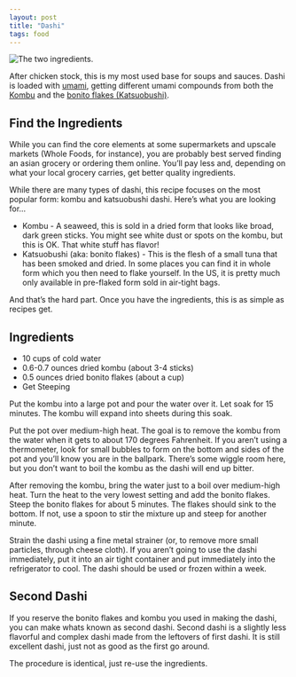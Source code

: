 ```yaml
---
layout: post
title: "Dashi"
tags: food
---
```


![The two ingredients.](http://media.tumblr.com/fad89c0a6fd03df994680b55663833ea/tumblr_inline_mjh70eRkr41qz4rgp.jpg)

After chicken stock, this is my most used base for soups and sauces. Dashi is
loaded with [umami](http://en.wikipedia.org/wiki/Umami), getting different
umami compounds from both the [Kombu](http://en.wikipedia.org/wiki/Kombu) and
the [bonito flakes (Katsuobushi)](http://en.wikipedia.org/wiki/Katsuobushi).

<!-- more -->

## Find the Ingredients

While you can find the core elements at some supermarkets and upscale markets
(Whole Foods, for instance), you are probably best served finding an asian
grocery or ordering them online.  You’ll pay less and, depending on what your
local grocery carries, get better quality ingredients.

While there are many types of dashi, this recipe focuses on the most popular
form: kombu and katsuobushi dashi. Here’s what you are looking for…

* Kombu - A seaweed, this is sold in a dried form that looks like broad, dark
    green sticks. You might see white dust or spots on the kombu, but this is
    OK.  That white stuff has flavor!
* Katsuobushi (aka: bonito flakes) - This is the flesh of a small tuna that
    has been smoked and dried. In some places you can find it in whole form
    which you then need to flake yourself. In the US, it is pretty much only
    available in pre-flaked form sold in air-tight bags.

And that’s the hard part. Once you have the ingredients, this is as simple
as recipes get.

## Ingredients

* 10 cups of cold water
* 0.6-0.7 ounces dried kombu (about 3-4 sticks)
* 0.5 ounces dried bonito flakes (about a cup)
* Get Steeping

Put the kombu into a large pot and pour the water over it. Let soak for 15
minutes. The kombu will expand into sheets during this soak.

Put the pot over medium-high heat. The goal is to remove the kombu from the
water when it gets to about 170 degrees Fahrenheit. If you aren’t using a
thermometer, look for small bubbles to form on the bottom and sides of the
pot and you’ll know you are in the ballpark.  There’s some wiggle room here,
but you don’t want to boil the kombu as the dashi will end up bitter.

After removing the kombu, bring the water just to a boil over medium-high
heat. Turn the heat to the very lowest setting and add the bonito flakes.
Steep the bonito flakes for about 5 minutes. The flakes should sink to the
bottom. If not, use a spoon to stir the mixture up and steep for another
minute.

Strain the dashi using a fine metal strainer (or, to remove more small
particles, through cheese cloth). If you aren’t going to use the dashi
immediately, put it into an air tight container and put immediately into
the refrigerator to cool.  The dashi should be used or frozen within a week.

## Second Dashi

If you reserve the bonito flakes and kombu you used in making the dashi,
you can make whats known as second dashi. Second dashi is a slightly less
flavorful and complex dashi made from the leftovers of first dashi. It is
still excellent dashi, just not as good as the first go around.

The procedure is identical, just re-use the ingredients.